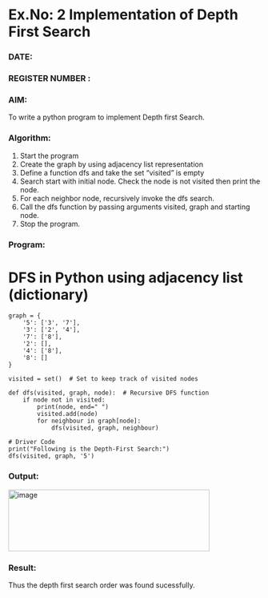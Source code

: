 # Ex.No: 2  Implementation of Depth First Search
### DATE:                                                                            
### REGISTER NUMBER : 
### AIM: 
To write a python program to implement Depth first Search. 
### Algorithm:
1. Start the program
2. Create the graph by using adjacency list representation
3. Define a function dfs and take the set “visited” is empty 
4. Search start with initial node. Check the node is not visited then print the node.
5. For each neighbor node, recursively invoke the dfs search.
6. Call the dfs function by passing arguments visited, graph and starting node.
7. Stop the program.
### Program:

# DFS in Python using adjacency list (dictionary)
```
graph = {
    '5': ['3', '7'],
    '3': ['2', '4'],
    '7': ['8'],
    '2': [],
    '4': ['8'],
    '8': []
}

visited = set()  # Set to keep track of visited nodes

def dfs(visited, graph, node):  # Recursive DFS function
    if node not in visited:
        print(node, end=" ")
        visited.add(node)
        for neighbour in graph[node]:
            dfs(visited, graph, neighbour)

# Driver Code
print("Following is the Depth-First Search:")
dfs(visited, graph, '5')
```
### Output:

<img width="402" height="123" alt="image" src="https://github.com/user-attachments/assets/3439c03c-f2f4-41ef-9f8d-4f362ce5b4ae" />


### Result:
Thus the depth first search order was found sucessfully.

